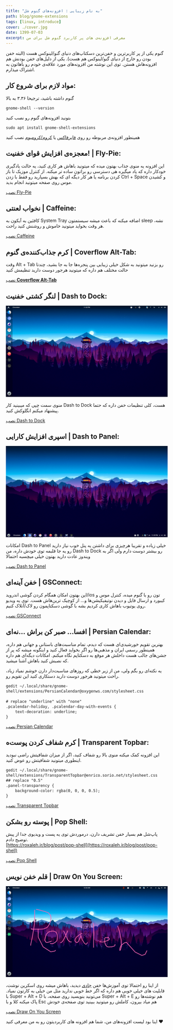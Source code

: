 ```yaml
---
title: "به نام زیبایی : افزونه‌های گنوم شل"
path: blog/gnome-extensions
tags: [linux, introduce]
cover: ./cover.jpg
date: 1399-07-03
excerpt: معرفی افزونه‌ی های پر کاربرد گنوم شل برای من
---
```


گنوم یکی از پر کاربرترین و خفن‌ترین دسکتاپ‌های دنیای گنو/لینوکس هست (البته خفن بودن رو خارج از دنیای گنو/لینوکس هم هست). یکی از دلیل‌های خفن بودنش هم افزونه‌هاش هستن. توی این نوشته من افزونه‌های مورد علاقه‌ی خودم رو باهاتون به اشتراک میذارم.

مواد لازم برای شروع کار:
------------------------

گنوم داشته باشید، ترجیحا ۳.۳۶ به بالا

    gnome-shell --version

بتونید افزونه‌های گنوم رو نصب کنید

    sudo apt install gnome-shell-extensions

همینطور افزونه‌ی مربوطه رو روی [فایرفاکس](https://addons.mozilla.org/en-US/firefox/addon/gnome-shell-integration/) یا [کروم/کرومیوم](https://chrome.google.com/webstore/detail/gnome-shell-integration/gphhapmejobijbbhgpjhcjognlahblep?hl=en) نصب کنید

معجزه‌ی افزایش قوای خفنیت! | Fly-Pie:
-------------------------------------

این افزونه یه منوی جذاب بهتون میده که میتونید باهاش هر کاری کنید، یه حالت یادگیری خودکار داره که یاد میگیره هی دسترسی رو براتون ساده تر میکنه. از کنترل موزیک تا باز کردن برنامه یا هر کار دیگه ای که بهش بسپارید رو فقط با زدن Ctrl + Space و کشیدن موس روی صفحه میتونید انجام بدید.

[نصب Fly-Pie](https://extensions.gnome.org/extension/3433/fly-pie/)

نخواب لعنتی | Caffeine:
-----------------------

کافئین یه آیکون به System Tray اضافه میکنه که باعث میشه سیستمتون sleep نشه، هر وقت بخواید میتونید خاموش و روشنش کنید راحت.

[نصب Caffeine](https://extensions.gnome.org/extension/517/caffeine/)

کرم جذاب‌کننده‌ی گنوم | Coverflow Alt-Tab:
------------------------------------------

وقت Alt + Tab رو بزنید میتونید به شکل خیلی زیبایی بین پنجره‌ها جا به جا بشید، چندتا حالت مختلف هم داره که میتونید هرجور دوست دارید تنظیمش کنید

[نصب **Coverflow Alt-Tab**](https://extensions.gnome.org/extension/97/coverflow-alt-tab/)

لنگر کشتی خفنیت | Dash to Dock:
-------------------------------

![Dash to Dock](./Screenshot-from-2020-09-23-23-32-23-1024x576.png)

منوی سمت چپی که میبینید کار Dash to Dock هست، کلی تنظیمات خفن داره که حتما پیشنهاد میکنم انگلوکش کنید.

[نصب Dash to Dock](https://extensions.gnome.org/extension/307/dash-to-dock/)

اسپری افزایش کارایی | Dash to Panel:
------------------------------------

![Dash to Panel](./Screenshot-from-2020-09-23-23-39-11-1024x576.png)

امکانات Dash to Panel خیلی زیاده و تقریبا هرچیزی برای داشتن یه پنل خوب نیاز دارید رو یه جا قلبمه توی خودش داره، من Dash to Dock رو بیشتر دوست دارم ولی اگر به ویندوز عادت دارید بهتون خیلی میچسبه احتمالا

[نصب Dash to Panel](https://extensions.gnome.org/extension/1160/dash-to-panel/)

خفن آینه‌ای | GSConnect:
------------------------

این بهتون امکان همگام کردن گوشی اندروید/ios تون رو با گنوم میده، کنترل موس و کیبورد و ارسال فایل و دیدن نوتیفیکیشن‌ها و… از کوچیک ترین‌هاش هست. توی یه ویدیو روی یوتیوب باهاش کاری کردیم بشه با گوشی دسکتاپمون رو لاک/آنلاک کنیم.

[نصب GSConnect](https://extensions.gnome.org/extension/1319/gsconnect/)

افسا… صبر کن براش …نه‌ای | Persian Calendar:
--------------------------------------------

بهترین تقویم خورشیدی‌ای هست که دیدم، تمام مناسبت‌های باستانی و جهانی هم داره، همینطور رسمی ایران و مذهبی‌ها رو اگر بخواید فعال کنید و اینگونه میشه که پر از جشن‌های جالب هست داخلش هر موقع به دسکتاپم نگاه میکنم. امکانات دیگه‌ای هم داره که نصبش کنید باهاش آشنا میشید.

یه نکته‌ای رو بگم ولی، من از زیر خطی که روزهای مناسبت‌دار دارن خوشم نمیاد زیاد، راحت میتونید هرجور دوست دارید دستکاری کنید این تقویم رو.

    gedit ~/.local/share/gnome-shell/extensions/PersianCalendar@oxygenws.com/stylesheet.css
    
    # replace "underline" with "none"
    .pcalendar-holiday, .pcalendar-day-with-events {
        text-decoration: underline;
    }

[نصب Persian Calendar](https://extensions.gnome.org/extension/240/persian-calendar/)

کرم شفاف کردن پوست‌ه | Transparent Topbar:
------------------------------------------

این افزونه کمک میکنه منو‌ی بالا رو شفاف کنید، اگر از میزان شفافیتش راضی نبودید اینطوری میتونید شفافیتش رو عوض کنید.

    gedit ~/.local/share/gnome-shell/extensions/TransparentTopbar@enrico.sorio.net/stylesheet.css
    ## replace "0.5"
    .panel-transparency {
        background-color: rgba(0, 0, 0, 0.5);
    }

[نصب Transparent Topbar](https://extensions.gnome.org/extension/240/persian-calendar/)

پوسته رو بشکن | Pop Shell:
--------------------------

پاپ‌شل هم بسیار خفن تشریف دارن، درموردش توی یه پست و ویدیوی جدا از پیش توضیح دادم.  
[https://roxaleh.ir/blog/post/pop-shell](https://roxaleh.ir/blog/post/pop-shell)

[نصب Pop Shell](https://github.com/pop-os/shell#installation)

قلم خفن نویس | Draw On You Screen:
----------------------------------

![Draw On You Screen](./Screenshot-from-2020-09-24-00-24-15-1024x576.png)

از اینا رو احتمالا توی آموزش‌ها خفن [جادی](https://jadi.net) دیدید، باهاش میشه روی اسکرین نوشت، قابلیت های خیلی خوبی هم داره که اگر خط خوبی ندارید مثل من خیلی به کارتون نمیاد. با Super + Alt + D می‌تونید بنویسید روی صفحه، با Super + Alt + E هم نوشته‌ها رو پاک میکنه کلا و با Esc هم میاد بیرون، کاملش رو میتونید ببینید توی صفحه‌ی خودش

[نصب Draw On You Screen](https://extensions.gnome.org/extension/1683/draw-on-you-screen/)

اینا بود لیست افزونه‌های من، شما هم افزونه های کاربردیتون رو به من معرفی کنید ❤️